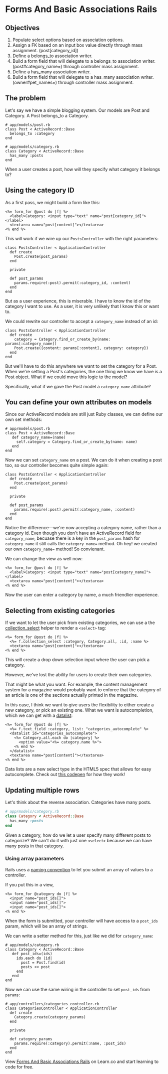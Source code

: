 # Forms And Basic Associations Rails

## Objectives

1. Populate select options based on association options.
2. Assign a FK based on an input box value directly through mass assignment. (post[category_id])
3. Define a belongs_to association writer.
4. Build a form field that will delegate to a belongs_to association writer. (post#category_name=) through controller mass assignment.
5. Define a has_many association writer.
6. Build a form field that will delegate to a has_many association writer. (owner#pet_names=) through controller mass assignment.

## The problem

Let's say we have a simple blogging system. Our models are Post and Category. A Post belongs_to a Category.

```
# app/models/post.rb
class Post < ActiveRecord::Base
  belongs_to :category
end

# app/models/category.rb
class Category < ActiveRecord::Base
  has_many :posts
end
```

When a user creates a post, how will they specify what category it belongs to?

## Using the category ID

As a first pass, we might build a form like this:

```
<%= form_for @post do |f| %>
  <label>Category: <input type="text" name="post[category_id]"></label>
  <textarea name="post[content]"></textarea>
<% end %>
```

This will work if we wire up our `PostsController` with the right parameters:

```
class PostsController < ApplicationController
  def create
    Post.create(post_params)
  end

  private

  def post_params
    params.require(:post).permit(:category_id, :content)
  end
end
```

But as a user experience, this is miserable. I have to know the id of the category I
want to use. As a user, it is very unlikely that I know this or want to.

We could rewrite our controller to accept a `category_name` instead of an id:

```
class PostsController < ApplicationController
  def create
    category = Category.find_or_create_by(name: params[:category_name])
    Post.create({content: params[:content], category: category})
  end
end
```

But we'll have to do this anywhere we want to set the category for a Post. When we're
setting a Post's categories, the one thing we know we have is a Post object. What if we could
move this logic to the model?

Specifically, what if we gave the Post model a `category_name` attribute?

## You can define your own attributes on models

Since our ActiveRecord models are still just Ruby classes, we can define our own set
methods:

```
# app/models/post.rb
class Post < ActiveRecord::Base
   def category_name=(name)
     self.category = Category.find_or_create_by(name: name)
   end
end
```

Now we can set `category_name` on a post. We can do it when creating a post too, so our
controller becomes quite simple again:

```
class PostsController < ApplicationController
  def create
    Post.create(post_params)
  end

  private

  def post_params
    params.require(:post).permit(:category_name, :content)
  end
end
```

Notice the difference—we're now accepting a category name, rather than a category id. Even though you don't have an ActiveRecord field for `category_name`, becuase there is a key in the `post_params` hash for `category_name` it still calls the `category_name=` method. Oh hey! we created our own `category_name=` method! So convienant.

We can change the view as well now:

```
<%= form_for @post do |f| %>
  <label>Category: <input type="text" name="post[category_name]"></label>
  <textarea name="post[content]"></textarea>
<% end %>
```

Now the user can enter a category by name, a much friendlier experience.

## Selecting from existing categories

If we want to let the user pick from existing categories, we can use a the [collection_select]
helper to render a `<select>` tag:

```
<%= form_for @post do |f| %>
  <%= f.collection_select :category, Category.all, :id, :name %>
  <textarea name="post[content]"></textarea>
<% end %>
```

This will create a drop down selection input where the user can pick a category.

However, we've lost the ability for users to create their own categories.

That might be what you want. For example, the content management system for a magazine
would probably want to enforce that the category of an article is one of the sections
actually printed in the magazine.

In this case, I think we want to give users the flexibility to either create a new category,
or pick an existing one. What we want is autocompletion, which we can get with a [datalist]:

```
<%= form_for @post do |f| %>
  <%= f.text_field :category, list: "categories_autocomplete" %>
  <datalist id="categories_autocomplete">
    <%= Category.all.each do |category| %>
      <option value="<%= category.name %>">
    <% end %>
  </datalist>
  <textarea name="post[content]"></textarea>
<% end %>
```

Data lists are a new select type in the HTML5 spec that allows for easy autocomplete. Check out [this codepen](http://codepen.io/matt-west/pen/jKnzG) for how they work!

## Updating multiple rows

Let's think about the reverse association. Categories have many posts. 

```ruby
# app/models/category.rb
class Category < ActiveRecord::Base
  has_many :posts
end
```

Given a category, how do we let a user specify many different posts to categorize? We can't do it with just one `<select>` because we can have many posts in that category.

### Using array parameters

Rails uses a [naming convention] to let you submit an array of values to a controller.

If you put this in a view,

```
<%= form_for @category do |f| %>
  <input name="post_ids[]">
  <input name="post_ids[]">
  <input name="post_ids[]">
<% end %>
```

When the form is submitted, your controller will have access to a `post_ids` param, which
will be an array of strings.

We can write a setter method for this, just like we did for `category_name`:

```
# app/models/category.rb
class Category < ActiveRecord::Base
   def post_ids=(ids)
     ids.each do |id|
       post = Post.find(id)
       posts << post
     end
   end
end
```

Now we can use the same wiring in the controller to set `post_ids` from `params`:

```
# app/controllers/categories_controller.rb
class CategoriesController < ApplicationController
  def create
    Category.create(category_params)
  end

  private

  def category_params
    params.require(:category).permit(:name, :post_ids)
  end
end
```

[collection_select]: http://apidock.com/rails/ActionView/Helpers/FormOptionsHelper/collection_select
[naming convention]: http://guides.rubyonrails.org/v3.2.13/form_helpers.html#understanding-parameter-naming-conventions
[datalist]: https://developer.mozilla.org/en-US/docs/Web/HTML/Element/datalist

<p data-visibility='hidden'>View <a href='https://learn.co/lessons/forms-and-basic-associations-rails' title='Forms And Basic Associations Rails'>Forms And Basic Associations Rails</a> on Learn.co and start learning to code for free.</p>
